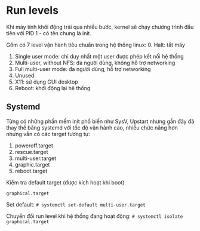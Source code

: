 # Run levels
Khi máy tính khởi động trải qua nhiều bước, kernel sẽ chạy chương trình đầu tiên với PID 1 - có tên chung là init. 

Gồm có 7 level vận hành tiêu chuẩn trong hệ thống linux:
0. Halt: tắt máy
1. Single user mode: chỉ duy nhất một user được phép kết nối hệ thống
2. Multi-user, without NFS: đa người dùng, không hỗ trợ networking
3. Full multi-user mode: đa người dùng, hỗ trợ networking
4. Unused
5. X11: sử dụng GUI desktop
6. Reboot: khởi động lại hệ thống

## Systemd
Từng có những phần mềm init phổ biến như SysV, Upstart nhưng gần đây đã thay thế bằng systemd với tốc độ vận hành cao, nhiều chức năng hơn nhưng vẫn có các target tương tự:

1. poweroff.target
2. rescue.target
3. multi-user.target
5. graphic.target
6. reboot.target

Kiểm tra default target (được kích hoạt khi boot)
```$ systemctl get-default 
graphical.target
```

Set default:
`# systemctl set-default multi-user.target`

Chuyển đổi run level khi hệ thống đang hoạt động:
`# systemctl isolate graphical.target`
